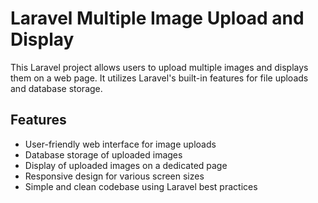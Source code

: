 # Laravel Multiple Image Upload and Display

This Laravel project allows users to upload multiple images and displays them on a web page. It utilizes Laravel's built-in features for file uploads and database storage.

## Features

- User-friendly web interface for image uploads
- Database storage of uploaded images
- Display of uploaded images on a dedicated page
- Responsive design for various screen sizes
- Simple and clean codebase using Laravel best practices

